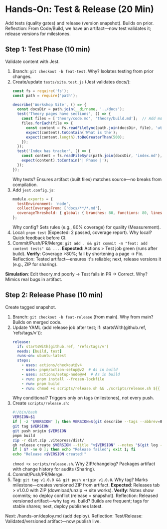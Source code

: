 # Hands-On: Test & Release (20 Min)

Add tests (quality gates) and release (version snapshot). Builds on prior. Reflection: From Code/Build, we have an artifact—now test validates it; release versions for milestones.

## Step 1: Test Phase (10 min)
Validate content with Jest.
1. Branch: `git checkout -b feat-test`. Why? Isolates testing from prior changes.
2. Create/update `tests/site.test.js` (Jest validates docs/):
   ```javascript
   const fs = require('fs');
   const path = require('path');

   describe('Workshop Site', () => {
     const docsDir = path.join(__dirname, '../docs');
     test('Theory pages have sections', () => {
       const files = ['theory/code.md', 'theory/build.md'];  // Add more
       files.forEach(file => {
         const content = fs.readFileSync(path.join(docsDir, file), 'utf8');
         expect(content).toContain('What is the');
         expect(content.length).toBeGreaterThan(500);
       });
     });
     test('Index has tracker', () => {
       const content = fs.readFileSync(path.join(docsDir, 'index.md'), 'utf8');
       expect(content).toContain('| Phase |');
     });
   });
   ```
   Why tests? Ensures artifact (built files) matches source—no breaks from compilation.
3. Add `jest.config.js`: 
   ```javascript
   module.exports = {
     testEnvironment: 'node',
     collectCoverageFrom: ['docs/**/*.md'],
     coverageThreshold: { global: { branches: 80, functions: 80, lines: 80 } }
   };
   ```
   Why config? Sets rules (e.g., 80% coverage) for quality (Measurement).
4. Local: `pnpm test` (Expected: 2 passed, coverage report). Why local? Quick feedback before CI.
5. Commit/Push/PR/Merge: `git add . && git commit -m "feat: add content tests" && ...`.
**Expected**: Actions > Test job green (runs after build). **Verify**: Coverage >80%; fail by shortening a page → Fix. Reflection: Tested artifact—ensures it's reliable; next, release versions it (e.g., ZIP for sharing).

**Simulation**: Edit theory.md poorly → Test fails in PR → Correct. Why? Mimics real bugs in artifact.

## Step 2: Release Phase (10 min)
Create tagged snapshot.
1. Branch: `git checkout -b feat-release` (from main). Why from main? Builds on merged code.
2. Update YAML (add release job after test; if: startsWith(github.ref, 'refs/tags/v')):
   ```yaml
   release:
     if: startsWith(github.ref, 'refs/tags/v')
     needs: [build, test]
     runs-on: ubuntu-latest
     steps:
       - uses: actions/checkout@v4
       - uses: pnpm/action-setup@v2  # As in build
       - uses: actions/setup-node@v4  # As in build
       - run: pnpm install --frozen-lockfile
       - run: pnpm build
       - run: chmod +x scripts/release.sh && ./scripts/release.sh ${{ github.ref_name }}
   ```
   Why conditional? Triggers only on tags (milestones), not every push.
3. Create `scripts/release.sh`:
   ```bash
   #!/bin/bash
   VERSION=$1
   if [ -z "$VERSION" ]; then VERSION=$(git describe --tags --abbrev=0); fi
   git tag $VERSION
   git push origin $VERSION
   pnpm build
   zip -r dist.zip .vitepress/dist/
   gh release create $VERSION --title "v$VERSION" --notes "$(git log --oneline $(git describe --tags --abbrev=0)..HEAD)" dist.zip
   if [ $? -ne 0 ]; then echo "Release failed"; exit 1; fi
   echo "Release v$VERSION created!"
   ```
   `chmod +x scripts/release.sh`. Why ZIP/changelog? Packages artifact with change history for audits (Sharing).
4. Commit/Push/PR/Merge.
5. Tag: `git tag v1.0.0 && git push origin v1.0.0`. Why tag? Marks milestone—creates versioned ZIP from artifact.
**Expected**: Releases tab > v1.0.0 with ZIP (download/unzip → site works). **Verify**: Notes show commits; no deploy conflict (release = snapshot). Reflection: Released versioned artifact—why tag vs. build? Builds are frequent; tags for stable shares; next, deploy publishes latest.

Next: /hands-on/deploy.md (add deploy). Reflection: Test/Release: Validated/versioned artifact—now publish live.
